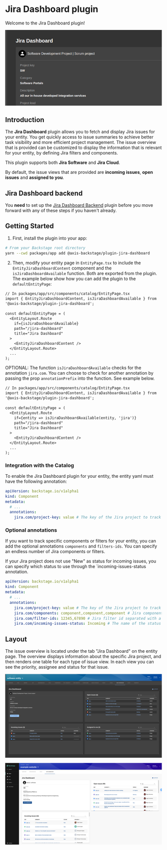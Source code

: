 # Jira Dashboard plugin

Welcome to the Jira Dashboard plugin!

![project-card](https://github.com/AxisCommunications/backstage-plugins/blob/main/plugins/jira-dashboard/media/project-card.png)

## Introduction

The **Jira Dashboard** plugin allows you to fetch and display Jira issues for your entity. You get quickly access to issue summaries to achieve better task visibility and more efficient project management. The issue overview that is provided can be customized to display the information that is relevant for your entity, by defining Jira filters and components.

This plugin supports both **Jira Software** and **Jira Cloud**.

By default, the issue views that are provided are **incoming issues**, **open issues** and **assigned to you**.

## Jira Dashboard backend

You **need** to set up the [Jira Dashboard Backend](https://github.com/AxisCommunications/backstage-plugins/blob/main/plugins/jira-dashboard-backend) plugin before you move forward with any of these steps if you haven't already.

## Getting Started

1. First, install the plugin into your app:

```bash
# From your Backstage root directory
yarn --cwd packages/app add @axis-backstage/plugin-jira-dashboard
```

2. Then, modify your entity page in `EntityPage.tsx` to include the `EntityJiraDashboardContent` component and the `isJiraDashboardAvailable` function. Both are exported from the plugin. The example below show how you can add the plugin to the `defaultEntityPage`:

```tsx
// In packages/app/src/components/catalog/EntityPage.tsx
import { EntityJiraDashboardContent, isJiraDashboardAvailable } from '@axis-backstage/plugin-jira-dashboard';

const defaultEntityPage = (
  <EntityLayout.Route
    if={isJiraDashboardAvailable}
    path="/jira-dashboard"
    title="Jira Dashboard"
  >
    <EntityJiraDashboardContent />
  </EntityLayout.Route>
  ...
);
```

OPTIONAL: The function `isJiraDashboardAvailable` checks for the annotation `jira.com`. You can choose to check for another annotation by passing the prop `annotationPrefix` into the function. See example below.

```tsx
// In packages/app/src/components/catalog/EntityPage.tsx
import { EntityJiraDashboardContent, isJiraDashboardAvailable } from '@axis-backstage/plugin-jira-dashboard';

const defaultEntityPage = (
  <EntityLayout.Route
    if={entity => isJiraDashboardAvailable(entity, 'jira')}
    path="/jira-dashboard"
    title="Jira Dashboard"
  >
    <EntityJiraDashboardContent />
  </EntityLayout.Route>
  ...
);
```

### Integration with the Catalog

To enable the Jira Dashboard plugin for your entity, the entity yaml must have the following annotation:

```yaml
apiVersion: backstage.io/v1alpha1
kind: Component
metadata:
  # ...
  annotations:
    jira.com/project-key: value # The key of the Jira project to track for this entity
```

### Optional annotations

If you want to track specific components or filters for your entity, you can add the optional annotations `components` and `filters-ids`. You can specify an endless number of Jira components or filters.

If your Jira project does not use "New" as status for incoming issues, you can specify which status to use through the `incoming-issues-status annotation.

```yaml
apiVersion: backstage.io/v1alpha1
kind: Component
metadata:
  # ...
  annotations:
    jira.com/project-key: value # The key of the Jira project to track for this entity
    jira.com/components: component,component,component # Jira component name separated with a comma. The Roadie Backstage Jira Plugin Jira annotation `/component` is also supported here by default
    jira.com/filter-ids: 12345,67890 # Jira filter id separated with a comma
    jira.com/incoming-issues-status: Incoming # The name of the status for incoming issues in Jira. Default: New
```

## Layout

The issue overview is located under the tab "Jira Dashboard" on the entity page. The overview displays information about the specific Jira project, and then renders one table for each type of issue view. In each view you can see the priority, assignee and status for that issue.

![overview](https://github.com/AxisCommunications/backstage-plugins/blob/main/plugins/jira-dashboard/media/overview.png)

![quickview](https://github.com/AxisCommunications/backstage-plugins/blob/main/plugins/jira-dashboard/media/quick-view.png)
